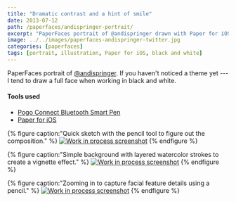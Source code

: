```yaml
---
title: "Dramatic contrast and a hint of smile"
date: 2013-07-12
path: /paperfaces/andispringer-portrait/
excerpt: "PaperFaces portrait of @andispringer drawn with Paper for iOS on an iPad."
image: ../../images/paperfaces-andispringer-twitter.jpg
categories: [paperfaces]
tags: [portrait, illustration, Paper for iOS, black and white]
---
```


PaperFaces portrait of [@andispringer](https://twitter.com/andispringer). If you haven't noticed a theme yet --- I tend to draw a full face when working in black and white.

#### Tools used

- [Pogo Connect Bluetooth Smart Pen](https://www.amazon.com/gp/product/B009K448L4/ref=as_li_ss_tl?ie=UTF8&camp=1789&creative=390957&creativeASIN=B009K448L4&linkCode=as2&tag=mademist-20)
- [Paper for iOS](https://paper.bywetransfer.com/)

{% figure caption:"Quick sketch with the pencil tool to figure out the composition." %}
[![Work in process screenshot](../../images/paperfaces-andispringer-process-1-600.jpg)](../../images/paperfaces-andispringer-process-1-lg.jpg)
{% endfigure %}

{% figure caption:"Simple background with layered watercolor strokes to create a vignette effect." %}
[![Work in process screenshot](../../images/paperfaces-andispringer-process-2-600.jpg)](../../images/paperfaces-andispringer-process-2-lg.jpg)
{% endfigure %}

{% figure caption:"Zooming in to capture facial feature details using a pencil." %}
[![Work in process screenshot](../../images/paperfaces-andispringer-process-3-600.jpg)](../../images/paperfaces-andispringer-process-3-lg.jpg)
{% endfigure %}
